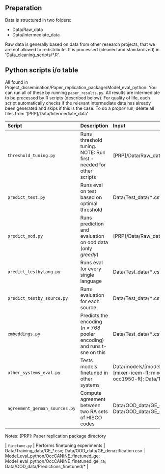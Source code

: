 

## Preparation
Data is structured in two folders:
- Data/Raw_data
- Data/Intermediate_data

Raw data is generally based on data from other research projects, that we are not allowed to redistribute. It is processed (cleaned and standardized) in 'Data_cleaning_scripts/*.R'.

## Python scripts i/o table
All found in Project_dissemination/Paper_replication_package/Model_eval_python.
You can run all of these by running `paper_results.py`. All results are intermediate to be processed by R scripts (described below). For quality of life, each script automatically checks if the relevant intermediate data has already been generated and skips if this is the case. To do a *proper* run, delete all files from '[PRP]/Data/Intermediate_data'

| Script | Description | Input | Output|
| :----  | :---------- | :---- | ----- |
| `threshold_tuning.py` | Runs threshold tuning. NOTE: Run first - needed for other scripts | [PRP]/Data/Raw_data/Validation_data1/*.csv | [PRP]/Data/Intermediate\_data/threshold\_tuning\_{prediction_type}\_langknown.csv; [PRP]/Data/Intermediate\_data/threshold\_tuning_{prediction_type}\_langunk.csv; [PRP}/Data/Intermediate\_data/thr\_tuning\_by\_lang/*.csv; [PRP]/Data/Intermediate\_data/thresholds\_by\_lang.json |
| `predict_test.py` | Runs eval on test based on optimal threshold | Data/Test_data/\*.csv | [PRP]/Data/Intermediate\_data/big_files/obs_test_performance_{prediction_type} |
| `predict_ood.py` | Runs prediction and evaluation on ood data (only *greedy*) | [PRP]/Data/Raw_data/OOD_data | [PRP]/Data/Intermediate_data/big_files/predictions_ood/*.csv |
| `predict_testbylang.py` | Runs eval for every single language | Data/Test_data/*.csv | [PRP]/Data/Intermediate\_data/test\_performance/lang/*.csv | 
| `predict_testby_source.py` | Runs evaluation for each source | Data/Test_data/*.csv | [PRP]/Data/Intermediate\_data/test\_performance/source/*.csv | 
| `embeddings.py` | Predicts the encoding ($n\times768$ pooler encoding) and runs t-sne on this | Data/Test_data/*.csv | [PRP]/Data/Intermediate\_data/big_files/embeddings_test.csv; [PRP]/Data/Intermediate\_data/big_files/tsne_results.csv; [PRP]/Data/Intermediate\_data/big_files/tsne_results_3d.csv | 
| `other_systems_eval.py` | Tests models finetuned in other systems | Data/models/[model], where model $\in$ [mixer-icem-ft; mixer-isco-ft; mixer-occ1950-ft]; Data/Test_data_other/* | /Data/occicem_performance.csv; /Data/isco68_performance.csv; /Data/occ1950_performance.csv | 
| `agreement_german_sources.py`<br> | Compute agreement between two RA sets of HISCO codes | Data/OOD_data/GE_denazification_RA1.csv;<br>Data/OOD_data/GE_denazification_RA1.csv | [PRP]/Data/Intermediate_data/big_files/predictions_ood/predictions_agreement_german_sources.csv |



Notes: [PRP]: Paper replication package directory






| `finetune.py` | Performs finetuning experiments | Data/Training\_data/GE\_\*.csv; Data/OOD_data/GE_denazification.csv | Model_eval_python/OccCANINE_finetuned_ge; Model_eval_python/OccCANINE_finetuned_ge_ra; Data/OOD_data/Predictions_finetuned/* |





